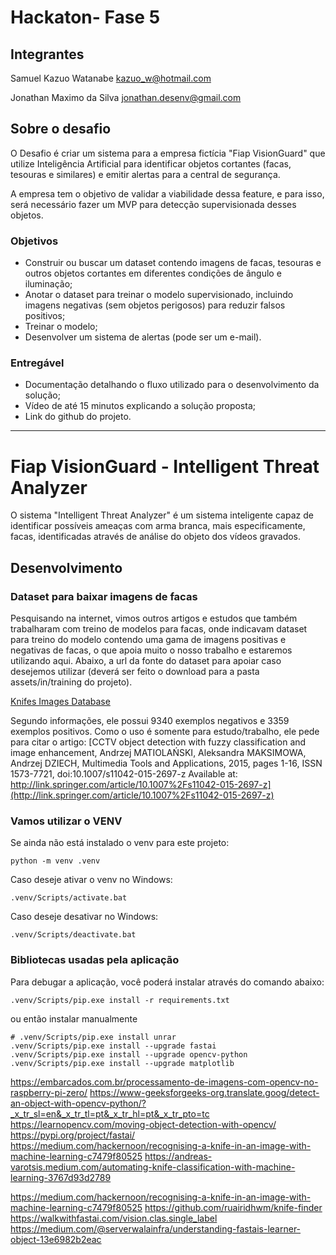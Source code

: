 # Hackaton- Fase 5


## Integrantes

Samuel Kazuo Watanabe
kazuo_w@hotmail.com

Jonathan Maximo da Silva
jonathan.desenv@gmail.com


## Sobre o desafio

O Desafio é criar um sistema para a empresa fictícia "Fiap VisionGuard" que utilize Inteligência Artificial para identificar objetos cortantes (facas, tesouras e similares) e emitir alertas para a central de segurança.

A empresa tem o objetivo de validar a viabilidade dessa feature, e para isso, será necessário fazer um MVP para detecção supervisionada desses objetos.

### Objetivos

-  Construir ou buscar um dataset contendo imagens de facas, tesouras e outros objetos cortantes em diferentes condições de ângulo e iluminação;
-  Anotar o dataset para treinar o modelo supervisionado, incluindo imagens negativas (sem objetos perigosos) para reduzir falsos positivos;
-  Treinar o modelo;
-  Desenvolver um sistema de alertas (pode ser um e-mail).

### Entregável
-  Documentação detalhando o fluxo utilizado para o desenvolvimento da solução;
-  Vídeo de até 15 minutos explicando a solução proposta;
-  Link do github do projeto.

---

# Fiap VisionGuard - Intelligent Threat Analyzer

O sistema "Intelligent Threat Analyzer" é um sistema inteligente capaz de identificar possíveis ameaças com arma branca, mais especificamente, facas, identificadas através de análise do objeto dos vídeos gravados.

## Desenvolvimento

### Dataset para baixar imagens de facas

Pesquisando na internet, vimos outros artigos e estudos que também trabalharam com treino de modelos para facas, onde indicavam dataset para treino do modelo contendo uma gama de imagens positivas e negativas de facas, o que apoia muito o nosso trabalho e estaremos utilizando aqui. Abaixo, a url da fonte do dataset para apoiar caso desejemos utilizar (deverá ser feito o download para a pasta assets/in/training do projeto).

[Knifes Images Database](https://kt.agh.edu.pl/~matiolanski/KnivesImagesDatabase/)

Segundo informações, ele possui 9340 exemplos negativos e 3359 exemplos positivos. Como o uso é somente para estudo/trabalho, ele pede para citar o artigo: [CCTV object detection with fuzzy classification and image enhancement, Andrzej MATIOLAŃSKI, Aleksandra MAKSIMOWA, Andrzej DZIECH, Multimedia Tools and Applications, 2015, pages 1-16, ISSN 1573-7721, doi:10.1007/s11042-015-2697-z
Available at: http://link.springer.com/article/10.1007%2Fs11042-015-2697-z](http://link.springer.com/article/10.1007%2Fs11042-015-2697-z)

### Vamos utilizar o VENV

Se ainda não está instalado o venv para este projeto:
```
python -m venv .venv
```

Caso deseje ativar o venv no Windows:

```
.venv/Scripts/activate.bat
```

Caso deseje desativar no Windows:

```
.venv/Scripts/deactivate.bat
```

### Bibliotecas usadas pela aplicação

Para debugar a aplicação, você poderá instalar através do comando abaixo:

```
.venv/Scripts/pip.exe install -r requirements.txt
```

ou então instalar manualmente

```
# .venv/Scripts/pip.exe install unrar
.venv/Scripts/pip.exe install --upgrade fastai
.venv/Scripts/pip.exe install --upgrade opencv-python
.venv/Scripts/pip.exe install --upgrade matplotlib
```




https://embarcados.com.br/processamento-de-imagens-com-opencv-no-raspberry-pi-zero/
https://www-geeksforgeeks-org.translate.goog/detect-an-object-with-opencv-python/?_x_tr_sl=en&_x_tr_tl=pt&_x_tr_hl=pt&_x_tr_pto=tc
https://learnopencv.com/moving-object-detection-with-opencv/
https://pypi.org/project/fastai/
https://medium.com/hackernoon/recognising-a-knife-in-an-image-with-machine-learning-c7479f80525
https://andreas-varotsis.medium.com/automating-knife-classification-with-machine-learning-3767d93d2789

https://medium.com/hackernoon/recognising-a-knife-in-an-image-with-machine-learning-c7479f80525
https://github.com/ruairidhwm/knife-finder
https://walkwithfastai.com/vision.clas.single_label
https://medium.com/@serverwalainfra/understanding-fastais-learner-object-13e6982b2eac
